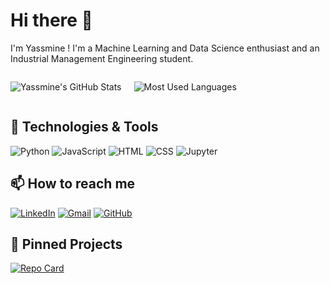 # Hi there 👋

I'm Yassmine ! I'm a Machine Learning and Data Science enthusiast and an Industrial Management Engineering student.

<div style="display: flex; gap: 20px;">

![Yassmine's GitHub Stats](https://github-readme-stats-sigma-five.vercel.app/api?username=Yassmine2020&theme=radical&show_icons=true&hide_border=true&title_color=ff64da&icon_color=34ebd8&text_color=ffffff&bg_color=141321)

![Most Used Languages](https://github-readme-stats-sigma-five.vercel.app/api/top-langs/?username=Yassmine2020&layout=compact&theme=radical&hide_border=true&title_color=ff64da&text_color=ffffff&bg_color=141321)
</div>

## 🔧 Technologies & Tools
![Python](https://img.shields.io/badge/-Python-3776AB?style=flat&logo=python&logoColor=white)
![JavaScript](https://img.shields.io/badge/-JavaScript-F7DF1E?style=flat&logo=javascript&logoColor=black)
![HTML](https://img.shields.io/badge/-HTML5-E34F26?style=flat&logo=html5&logoColor=white)
![CSS](https://img.shields.io/badge/-CSS3-1572B6?style=flat&logo=css3&logoColor=white)
![Jupyter](https://img.shields.io/badge/-Jupyter-F37626?style=flat&logo=jupyter&logoColor=white)

## 📫 How to reach me
[![LinkedIn](https://img.shields.io/badge/-Yassmine_EDDYB-0077B5?style=flat&logo=linkedin)](https://www.linkedin.com/in/yassmine-eddyb/)
[![Gmail](https://img.shields.io/badge/-yassmine.eddyb@gmail.com-D14836?style=flat&logo=gmail&logoColor=white)](mailto:yassmine.eddyb@gmail.com)
[![GitHub](https://img.shields.io/badge/-Yassmine2020-181717?style=flat&logo=github)](https://github.com/Yassmine2020)

## 📌 Pinned Projects
[![Repo Card](https://github-readme-stats.vercel.app/api/pin/?username=Yassmine2020&repo=Mars-Rover-Prototype&theme=radical&hide_border=true&title_color=ff64da&icon_color=34ebd8&text_color=ffffff&bg_color=141321)](https://github.com/Yassmine2020/Mars-Rover-Prototype)

